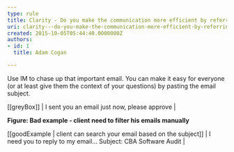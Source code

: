 ```yaml
---
type: rule
title: Clarity - Do you make the communication more efficient by referring back to a subject of an email?
uri: clarity---do-you-make-the-communication-more-efficient-by-referring-back-to-a-subject-of-an-email
created: 2015-10-05T05:44:40.0000000Z
authors:
- id: 1
  title: Adam Cogan

---
```


Use IM to chase up that important email. You can make it easy for everyone (or at least give them the context of your questions) by pasting the email subject. 

[[greyBox]]
|  I sent you an email just now, please approve
|  

**Figure: Bad example - client need to filter his emails manually** 

[[goodExample | client can search your email based on the subject]]
|  I need you to reply to my email... Subject: CBA Software Audit 
|
